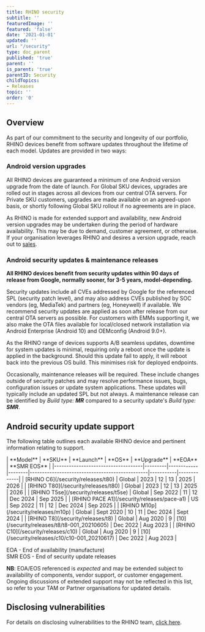 ```yaml
---
title: RHINO security
subtitle: ''
featuredImage: ''
featured: 'false'
date: '2021-01-01'
updated: ''
url: "/security"
type: doc_parent
published: 'true'
parent: ''
is_parent: 'true'
parentID: Security
childTopics:
- Releases
topic: ''
order: '0'
---
```


## Overview

As part of our commitment to the security and longevity of our portfolio, RHINO devices benefit from software updates throughout the lifetime of each model. Updates are provided in two ways:

### Android version upgrades

All RHINO devices are guaranteed a minimum of one Android version upgrade from the date of launch. For Global SKU devices, upgrades are rolled out in stages across all devices from our central OTA servers. For Private SKU customers, upgrades are made available on an agreed-upon basis, or shortly following Global SKU rollout if no agreements are in place.

As RHINO is made for extended support and availability, new Android version upgrades may be undertaken during the period of hardware availability. This may be due to demand, customer agreement, or otherwise. If your organisation leverages RHINO and desires a version upgrade, reach out to [sales](mailto:sales@socialmobile.com).

### Android security updates & maintenance releases

**All RHINO devices benefit from security updates within 90 days of release from Google, normally sooner, for 3-5 years, model-depending.**

Security updates include all CVEs addressed by Google for the referenced SPL (security patch level), and may also address CVEs published by SOC vendors (eg, MediaTek) and partners (eg, Honeywell) if available. We recommend security updates are applied as soon after release from our central OTA servers as possible. For customers with EMMs supporting it, we also make the OTA files available for local/closed network installation via Android Enterprise (Android 10) and OEMconfig (Android 9.0+).

As the RHINO range of devices supports A/B seamless updates, downtime for system updates is minimal, requiring only a reboot once the update is applied in the background. Should this update fail to apply, it will reboot back into the previous OS build. This minimises risk for deployed endpoints.

Occasionally, maintenance releases will be required. These include changes outside of security patches and may resolve performance issues, bugs, configuration issues or update system applications. These updates will typically include an updated SPL but not always. A maintenance release can be identified by _Build type: **MR**_ compared to a security update's _Build type: **SMR**_.

## Android security update support

The following table outlines each available RHINO device and pertinent information relating to support.
<div id="support_table" markdown="1">
| **Model**                          | **SKU** | **Launch** | **OS** | **Upgrade**                                    | **EOA**   | **SMR EOS** |
|------------------------------------|---------|------------|--------|------------------------------------------------|-----------|-------------|
| [RHINO C6](/security/releases/t80)       | Global  | 2023       | 12     | 13                                             | 2025      | 2026        |
| [RHINO T80](/security/releases/t80)      | Global  | 2023       | 12     | 13                                             | 2025      | 2026        |
| [RHINO T5se](/security/releases/t5se)    | Global  | Sep 2022   | 11     | 12                                             | Dec 2024  | Sep 2025    |
| [RHINO PACE A1](/security/releases/pace-a1)    | US  | Sep 2022 | 11     | 12                                             | Dec 2024  | Sep 2025    |
| [RHINO M10p](/security/releases/m10p)    | Global  | Sept 2020  | 10     | 11                                             | Dec 2024  | Sept 2024   |
| [RHINO T8](/security/releases/t8)        | Global  | Aug 2020   | 9      | [10](/security/releases/t8/t8-001_20210605)    | Dec 2022  | Aug 2023    |
| [RHINO C10](/security/releases/c10)      | Global  | Aug 2020   | 9      | [10](/security/releases/c10/c10-001_20210617)  | Dec 2022  | Aug 2023    |

EOA - End of availability (manufacture)  
SMR EOS - End of security update releases  

**NB**: EOA/EOS referenced is _expected_ and may be extended subject to availability of components, vendor support, or customer engagement. Ongoing discussions of extended support may not be reflected in this list, so refer to your TAM or Partner organisations for updated details.  
</div>

## Disclosing vulnerabilities

For details on disclosing vulnerabilities to the RHINO team, [click here](/security/vulnerability-disclosure).
